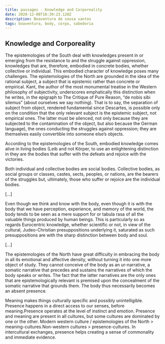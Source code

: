 ```yaml
---
title: passages - Knowledge and Corporeality
date: 2020-12-08T16:39:23.128Z
description: Boaventura de sousa santos
tags: boaventura, body, corpo, sabedoria
---
```

## Knowledge and Corporeality
The epistemologies of the South deal with knowledges present in or emerging
from the resistance to and the struggle against oppression, knowledges that are,
therefore, embodied in concrete bodies, whether collective or individual. This
embodied character of knowledge poses many challenges.
The epistemologies of the North are grounded in the idea of the rational subject, a subject that is epistemic rather than concrete or empirical. Kant, the author of the most
monumental treatise in the Western philosophy of subjectivity, underscores
emphatically this distinction when he writes, in the epigraph to The Critique
of Pure Reason, “de nobis sibi silemus” (about ourselves we say nothing). That
is to say, the separation of subject from object, rendered fundamental since
Descartes, is possible only on the condition that the only relevant subject is
the epistemic subject, not empirical ones. The latter must be silenced, not only
because they are subjected to the contamination of the object, but also because the German language), the ones conducting the struggles against oppression; they are themselves easily convertible into someone else’s objects.

According to the epistemologies of the South, embodied knowledge comes alive in living bodies (Leib and not Körper, to use an enlightening distinction in
they are the bodies that suffer with the defeats and rejoice with the victories.

Both individual and collective bodies are social bodies. Collective bodies, as social groups or classes, castes, sects, peoples, or nations, are the bearers of the struggles but, ultimately, those who suffer or rejoice are the individual bodies.


[...]

Even though we think and know with the body, even though it is with the
body that we have perception, experience, and memory of the world, the body
tends to be seen as a mere support for or tabula rasa of all the valuable things
produced by human beings. This is particularly so as regards Eurocentric
knowledge, whether scientific or not, in view of the cultural, Judeo-Christian
presuppositions underlying it, saturated as such presuppositions are with the
sharp distinction between body and soul. 

[...]


The epistemologies of the North have great difficulty in embracing the
body in all its emotional and affective density, without turning it into one more
object of study. They cannot conceive of the body as an ur-narrative, a somatic
narrative that precedes and sustains the narratives of which the body speaks or
writes. The fact that the latter narratives are the only ones that are epistemologically relevant is premised upon the concealment of the somatic narrative that grounds them. The body thus necessarily becomes an absent presence.

Meaning makes things culturally specific and possibly unintelligible. Presence happens in a direct access to our senses, before meaning.Presence operates at the level of instinct and emotion. Presence and meaning are present in all cultures, but some cultures are dominated by one or the other. Modern western culture / epistemologies of the North > meaning-cultures.Non-western cultures > presence-cultures. In intercultural exchanges, presence helps creating a sense of commonality and immediate evidence.